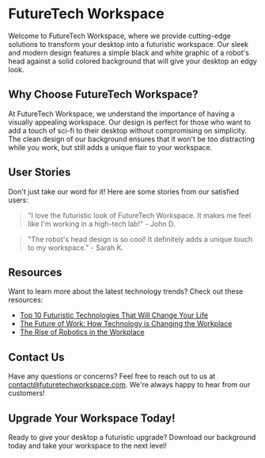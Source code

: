 <!--font:Montserrat-->

# FutureTech Workspace

Welcome to FutureTech Workspace, where we provide cutting-edge solutions to transform your desktop into a futuristic workspace. Our sleek and modern design features a simple black and white graphic of a robot's head against a solid colored background that will give your desktop an edgy look.

## Why Choose FutureTech Workspace?

At FutureTech Workspace, we understand the importance of having a visually appealing workspace. Our design is perfect for those who want to add a touch of sci-fi to their desktop without compromising on simplicity. The clean design of our background ensures that it won't be too distracting while you work, but still adds a unique flair to your workspace.

## User Stories

Don't just take our word for it! Here are some stories from our satisfied users:

> "I love the futuristic look of FutureTech Workspace. It makes me feel like I'm working in a high-tech lab!" - John D.

> "The robot's head design is so cool! It definitely adds a unique touch to my workspace." - Sarah K.

## Resources

Want to learn more about the latest technology trends? Check out these resources:

- [Top 10 Futuristic Technologies That Will Change Your Life](#)
- [The Future of Work: How Technology is Changing the Workplace](#)
- [The Rise of Robotics in the Workplace](#)

## Contact Us

Have any questions or concerns? Feel free to reach out to us at [contact@futuretechworkspace.com](mailto:contact@futuretechworkspace.com). We're always happy to hear from our customers!

## Upgrade Your Workspace Today!

Ready to give your desktop a futuristic upgrade? Download our background today and take your workspace to the next level!

<!--

Write me content for website with wallpaper which alt text is:

"A wallpaper with a simple black and white graphic of a robot's head, against a solid colored background."

The name/title of the page should not be 1:1 copy of the alt text but rather a real content of the website which is using this wallpaper.

- Use markdown format 
- Start with heading
- Heading should be short and concise
- The content should look like a real website 
- The website should not be about the wallpaper, wallpaper is just a related background
- Heading should be contain work "wallpaper" or "background"
- Include real sections like references, contact, user stories, etc. use things relevant to the page purpose.
- Feel free to use structure like headings, bullets, numbering, blockquotes, paragraphs, horizontal lines, etc.
- You can use formatting like bold or _italic_
- You can include UTF-8 emojis
- Links should be only #hash anchors (and you can refer to the document itself)
- Do not include images


---


# RoboDesk - A Futuristic Workspace Wallpaper

Welcome to RoboDesk, the ultimate destination for tech enthusiasts who want to transform their desktop background into a futuristic workspace. Our wallpaper features a simple black and white graphic of a robot's head against a solid colored background that will give your desktop an edgy look.

## Why Choose RoboDesk?

At RoboDesk, we understand the importance of having a visually appealing workspace. Our wallpaper is perfect for those who want to add a touch of sci-fi to their desktop without compromising on simplicity. The clean design of the wallpaper ensures that it won't be too distracting while you work, but still adds a unique flair to your workspace.

## User Stories

Don't just take our word for it! Here are some stories from our satisfied users:

> "I love the RoboDesk wallpaper! It gives my workspace a modern and sleek feel. It's perfect for my tech-related job!" - John D.

> "As someone who loves all things sci-fi, the RoboDesk wallpaper was the perfect addition to my desktop. It makes me feel like I'm working in a spaceship!" - Sarah K.

## References

Want to learn more about the inspiration behind the RoboDesk wallpaper? Check out these references:

- [The History of Robots in Science Fiction](#)
- [Famous Robots in Pop Culture](#)
- [The Future of Robotics in the Workplace](#)

## Contact Us

Have any questions or concerns? Feel free to reach out to us at [contact@robodesk.com](mailto:contact@robodesk.com). We're always happy to hear from our customers!

## Get Your RoboDesk Wallpaper Today!

Ready to give your desktop a futuristic upgrade? Download the RoboDesk wallpaper today and take your workspace to the next level!


---


Heading should not include word "wallpaper". The website should not be about the wallpaper itself, wallpaper is just a related background, rewrite whole content.


---


# FutureTech Workspace

Welcome to FutureTech Workspace, where we provide cutting-edge solutions to transform your desktop into a futuristic workspace. Our sleek and modern design features a simple black and white graphic of a robot's head against a solid colored background that will give your desktop an edgy look.

## Why Choose FutureTech Workspace?

At FutureTech Workspace, we understand the importance of having a visually appealing workspace. Our design is perfect for those who want to add a touch of sci-fi to their desktop without compromising on simplicity. The clean design of our background ensures that it won't be too distracting while you work, but still adds a unique flair to your workspace.

## User Stories

Don't just take our word for it! Here are some stories from our satisfied users:

> "I love the futuristic look of FutureTech Workspace. It makes me feel like I'm working in a high-tech lab!" - John D.

> "The robot's head design is so cool! It definitely adds a unique touch to my workspace." - Sarah K.

## Resources

Want to learn more about the latest technology trends? Check out these resources:

- [Top 10 Futuristic Technologies That Will Change Your Life](#)
- [The Future of Work: How Technology is Changing the Workplace](#)
- [The Rise of Robotics in the Workplace](#)

## Contact Us

Have any questions or concerns? Feel free to reach out to us at [contact@futuretechworkspace.com](mailto:contact@futuretechworkspace.com). We're always happy to hear from our customers!

## Upgrade Your Workspace Today!

Ready to give your desktop a futuristic upgrade? Download our background today and take your workspace to the next level!

-->
